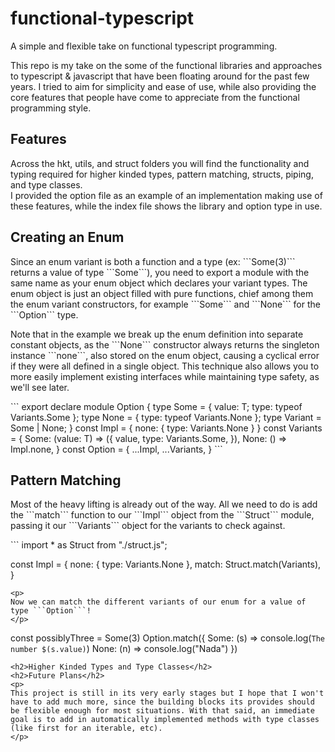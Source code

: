 # functional-typescript
A simple and flexible take on functional typescript programming.
<p>
This repo is my take on the some of the functional libraries and approaches to typescript & javascript that have been floating around for the past few years. I tried to aim for simplicity and ease of use, while also providing the core features that people have come to appreciate from the functional programming style.
</p>
<h2>Features</h2>
<p>
Across the hkt, utils, and struct folders you will find the functionality and typing required for higher kinded types, pattern matching, structs, piping, and type classes.<br/>I provided the option file as an example of an implementation making use of these features, while the index file shows the library and option type in use.
</p>
<h2>Creating an Enum</h2>
<p>Since an enum variant is both a function and a type (ex: ```Some(3)``` returns a value of type ```Some```), you need to export a module with the same name as your enum object which declares your variant types. The enum object is just an object filled with pure functions, chief among them the enum variant constructors, for example ```Some``` and ```None``` for the ```Option``` type.</p>
<p>Note that in the example we break up the enum definition into separate constant objects, as the ```None``` constructor always returns the singleton instance ```none```, also stored on the enum object, causing a cyclical error if they were all defined in a single object. This technique also allows you to more easily implement existing interfaces while maintaining type safety, as we'll see later.</p>
```
export declare module Option {
    type Some<T> = { value: T; type: typeof Variants.Some };
    type None = { type: typeof Variants.None };
    type Variant<T> = Some<T> | None;
}
const Impl = {
    none: { type: Variants.None }
}
const Variants = {
    Some: <T>(value: T) => ({
        value,
        type: Variants.Some,
    }),
    None: () => Impl.none,
}
const Option = {
    ...Impl,
    ...Variants,
}
```
<h2>Pattern Matching</h2>
<p>
Most of the heavy lifting is already out of the way. All we need to do is add the ```match``` function to our ```Impl``` object from the ```Struct``` module, passing it our ```Variants``` object for the variants to check against.
</p>
```
import * as Struct from "./struct.js";

const Impl = {
    none: { type: Variants.None },
    match: Struct.match(Variants),
}
```
<p>
Now we can match the different variants of our enum for a value of type ```Option```!
</p>
```
const possiblyThree = Some(3)
Option.match({
    Some: (s) => console.log(`The number $(s.value)`)
    None: (n) => console.log("Nada")
})
```
<h2>Higher Kinded Types and Type Classes</h2>
<h2>Future Plans</h2>
<p>
This project is still in its very early stages but I hope that I won't have to add much more, since the building blocks its provides should be flexible enough for most situations. With that said, an immediate goal is to add in automatically implemented methods with type classes (like first for an iterable, etc). 
</p>